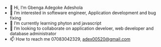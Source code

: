 - 👋 Hi, I’m Gbenga Adegoke Adeshola
- 👀 I’m interested in softeware engineer, Application development and bug fixing
- 🌱 I’m currently learning phyton and javascript
- 💞️ I’m looking to collaborate on application develoer, web developer and database administrator
- 📫 How to reach me 07083042329, adex00520@gmail.com

<!---
Adeshola05/Adeshola05 is a ✨ special ✨ repository because its `README.md` (this file) appears on your GitHub profile.
You can click the Preview link to take a look at your changes.
--->
